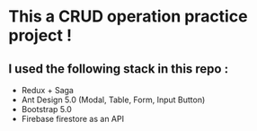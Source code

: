 # This a CRUD operation practice project !

## I used the following stack in this repo :

- Redux + Saga
- Ant Design 5.0 (Modal, Table, Form, Input Button)
- Bootstrap 5.0
- Firebase firestore as an API
